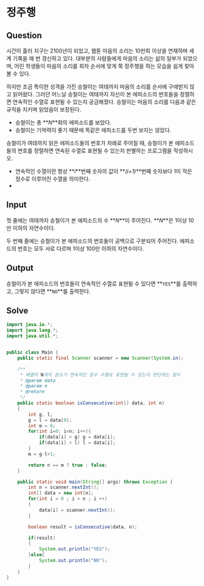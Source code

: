 # 정주행

## Question

시간이 흘러 지구는 2100년이 되었고, 웹툰 마음의 소리는 10만회 이상을 연재하며 세계 기록을 매 번 갱신하고 있다. 대부분의 사람들에게 마음의 소리는 삶의 일부가 되었으며, 어린 학생들이 마음의 소리를 회차 순서에 맞게 쭉 정주행을 하는 모습을 쉽게 찾아 볼 수 있다.

하지만 조금 특이한 성격을 가진 승철이는 여태까지 마음의 소리를 순서에 구애받지 않고 읽어왔다. 그러던 어느날 승철이는 여태까지 자신이 본 에피소드의 번호들을 정렬하면 연속적인 수열로 표현될 수 있는지 궁금해졌다. 승철이는 마음의 소리를 다음과 같은 규칙을 지키며 읽었음이 보장된다.

- 승철이는 총 **_N_**화의 에피소드를 보았다.
- 승철이는 기억력이 좋기 때문에 똑같은 에피소드를 두번 보지는 않았다.

승철이가 여태까지 읽은 에피소드들의 번호가 차례로 주어질 때, 승철이가 본 에피소드들의 번호를 정렬하면 연속된 수열로 표현될 수 있는지 판별하는 프로그램을 작성하시오.

- 연속적인 수열이란 항상 **_i_**번째 숫자의 값이 **_(i+1)_**번째 숫자보다 1이 작은 정수로 이루어진 수열을 의미한다.
-

## Input

첫 줄에는 여태까지 승철이가 본 에피소드의 수 **_N_**이 주어진다. **_N_**은 1이상 10만 이하의 자연수이다.

두 번째 줄에는 승철이가 본 에피소드의 번호들이 공백으로 구분되어 주어진다. 에피소드의 번호는 모두 서로 다르며 1이상 100만 이하의 자연수이다.

## Output

승철이가 본 에피소드의 번호들이 연속적인 수열로 표현될 수 있다면 **`YES`**를 출력하고, 그렇지 않다면 **`NO`**를 출력한다.

## Solve

```java
import java.io.*;
import java.lang.*;
import java.util.*;


public class Main {
	public static final Scanner scanner = new Scanner(System.in);

	/**
	 * 배열의 N개의 원소가 연속적인 정수 수열로 표현될 수 있는지 판단하는 함수
	 * @param data
	 * @param n
	 * @return
	 */
	public static boolean isConsecutive(int[] data, int n)
	{
		int g, l;
		g = l = data[0];
		int m = 0;
		for(int i=0; i<n; i++){
			if(data[i] > g) g = data[i];
			if(data[i] < l) l = data[i];
		}
		m = g-l+1;

		return n == m ? true : false;
	}

	public static void main(String[] args) throws Exception {
		int n = scanner.nextInt();
		int[] data = new int[n];
		for(int i = 0 ; i < n ; i ++)
		{
			data[i] = scanner.nextInt();
		}

		boolean result = isConsecutive(data, n);

		if(result)
		{
			System.out.println("YES");
		}else{
			System.out.println("NO");
		}
	}
}

```

